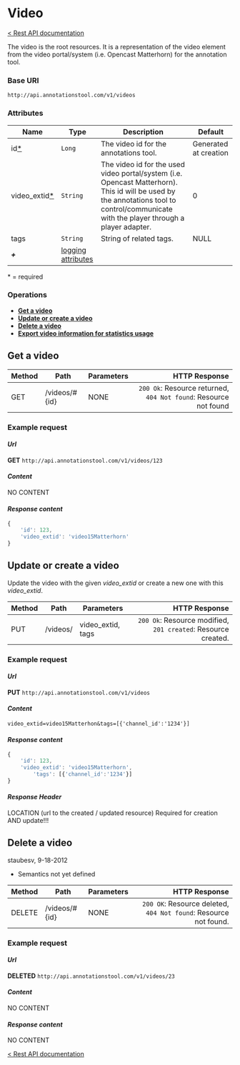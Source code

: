 # Video

[< Rest API documentation](Rest-API.md)


The video is the root resources. It is a representation of the video element from the video portal/system (i.e. Opencast Matterhorn) for the annotation tool. 

### Base URI

`http://api.annotationstool.com/v1/videos`

### Attributes

| Name | Type | Description | Default | 
| ------- | ------ | ----- | ----- |
| id[\*](#required)   |  `Long` | The video id for the annotations tool. | Generated at creation |
| video_extid[\*](#required) |  `String` | The video id for the used video portal/system (i.e. Opencast Matterhorn). This id will be used by the annotations tool to control/communicate with the player through a player adapter. | 0 |
| tags | `String` | String of related tags. | NULL |
| _**+**_  | [logging attributes](rest-api#wiki-logging)|

<a name="required">* = required</a>

### Operations

*  **[Get a video](#video_get)**
*  **[Update or create a video](#video_update)**
*  **[Delete a video](#video_delete)**
*  **[Export video information for statistics usage](#video_export)**

## Get a video<a name="video_get"/>

| Method | Path | Parameters | HTTP Response |
| ------ | ------ | ----- | -----: |
|  GET  |  /videos/#{id} | NONE | `200 Ok`: Resource returned, `404 Not found`: Resource not found |

### Example request
#### _Url_
**GET** `http://api.annotationstool.com/v1/videos/123`
#### _Content_
NO CONTENT
#### _Response content_
```javascript 
{
	'id': 123, 
	'video_extid': 'video15Matterhorn'
}
```


## Update or create a video<a name="video_update"/>
Update the video with the given _video_extid_ or create a new one with this _video_extid_.

| Method | Path | Parameters | HTTP Response |
| ------ | ------ | ----- | -----: |
|  PUT  |  /videos/ | video_extid, tags | `200 Ok`: Resource modified, `201 created`: Resource created. |

### Example request
#### _Url_
**PUT** `http://api.annotationstool.com/v1/videos`
#### _Content_
`video_extid=video15Matterhon&tags=[{'channel_id':'1234'}]`

#### _Response content_
```javascript 
{
	'id': 123, 
	'video_extid': 'video15Matterhorn',
        'tags': [{'channel_id':'1234'}]
}
```

#### _Response Header_
LOCATION (url to the created / updated resource) Required for creation AND update!!!

##  Delete a video<a name="video_delete"/>

staubesv, 9-18-2012
* Semantics not yet defined

| Method | Path | Parameters | HTTP Response |
| ------ | ------ | ----- | -----: |
|  DELETE  |  /videos/#{id} | NONE | `200 OK`: Resource deleted, `404 Not found`: Resource not found.|

### Example request
#### _Url_
**DELETED** `http://api.annotationstool.com/v1/videos/23`
#### _Content_
NO CONTENT
#### _Response content_
NO CONTENT

[< Rest API documentation](Rest-API.md)
